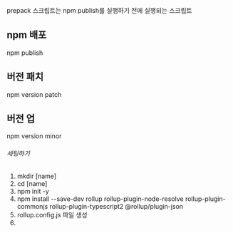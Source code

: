 prepack 스크립트는 npm publish를 실행하기 전에 실행되는 스크립트

## npm 배포

npm publish

## 버전 패치

npm version patch

## 버전 업

npm version minor

###### 세팅하기

1. mkdir [name]
2. cd [name]
3. npm init -y
4. npm install --save-dev rollup rollup-plugin-node-resolve rollup-plugin-commonjs rollup-plugin-typescript2 @rollup/plugin-json
5. rollup.config.js 파일 생성
6.
